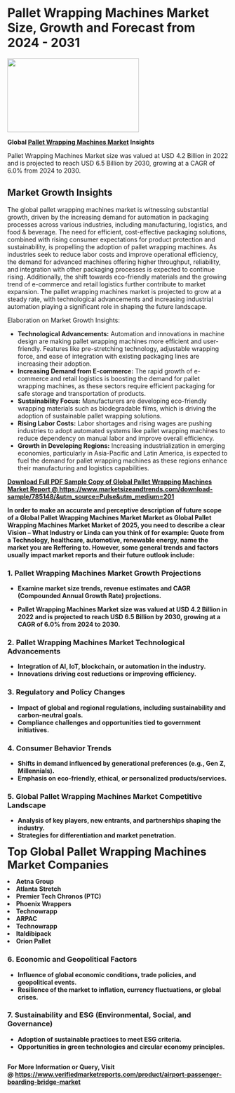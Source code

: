 <H1>Pallet Wrapping Machines Market Size, Growth and Forecast from 2024 - 2031</H1><img class="aligncenter size-medium wp-image-584254" src="https://thirdeyenews.in/wp-content/uploads/2024/09/Global-Market-Research-300x168.jpeg" alt="" width="300" height="168" /><p><strong>Global&nbsp;<a href="https://www.marketsizeandtrends.com/download-sample/785148/&amp;utm_source=Pulse&amp;utm_medium=201">Pallet Wrapping Machines Market</a> Insights</strong></p><p>Pallet Wrapping Machines Market size was valued at USD 4.2 Billion in 2022 and is projected to reach USD 6.5 Billion by 2030, growing at a CAGR of 6.0% from 2024 to 2030.</p><p><h2>Market Growth Insights</h2> <p>The global pallet wrapping machines market is witnessing substantial growth, driven by the increasing demand for automation in packaging processes across various industries, including manufacturing, logistics, and food & beverage. The need for efficient, cost-effective packaging solutions, combined with rising consumer expectations for product protection and sustainability, is propelling the adoption of pallet wrapping machines. As industries seek to reduce labor costs and improve operational efficiency, the demand for advanced machines offering higher throughput, reliability, and integration with other packaging processes is expected to continue rising. Additionally, the shift towards eco-friendly materials and the growing trend of e-commerce and retail logistics further contribute to market expansion. The pallet wrapping machines market is projected to grow at a steady rate, with technological advancements and increasing industrial automation playing a significant role in shaping the future landscape.</p> <p><strong><a href="#"></a></strong></p> <p>Elaboration on Market Growth Insights:</p> <ul> <li><strong>Technological Advancements:</strong> Automation and innovations in machine design are making pallet wrapping machines more efficient and user-friendly. Features like pre-stretching technology, adjustable wrapping force, and ease of integration with existing packaging lines are increasing their adoption.</li> <li><strong>Increasing Demand from E-commerce:</strong> The rapid growth of e-commerce and retail logistics is boosting the demand for pallet wrapping machines, as these sectors require efficient packaging for safe storage and transportation of products.</li> <li><strong>Sustainability Focus:</strong> Manufacturers are developing eco-friendly wrapping materials such as biodegradable films, which is driving the adoption of sustainable pallet wrapping solutions.</li> <li><strong>Rising Labor Costs:</strong> Labor shortages and rising wages are pushing industries to adopt automated systems like pallet wrapping machines to reduce dependency on manual labor and improve overall efficiency.</li> <li><strong>Growth in Developing Regions:</strong> Increasing industrialization in emerging economies, particularly in Asia-Pacific and Latin America, is expected to fuel the demand for pallet wrapping machines as these regions enhance their manufacturing and logistics capabilities.</li> </ul> <p><strong><a href="#"></p><p><span class=""><strong>Download Full PDF Sample Copy of Global Pallet Wrapping Machines Market Report</strong> @ <a href="https://www.marketsizeandtrends.com/download-sample/785148/&amp;utm_source=Pulse&amp;utm_medium=201" target="_blank">https://www.marketsizeandtrends.com/download-sample/785148/&amp;utm_source=Pulse&amp;utm_medium=201</a></span></p><p>In order to make an accurate and perceptive description of future scope of a Global&nbsp;Pallet Wrapping Machines Market Market as Global&nbsp;Pallet Wrapping Machines Market Market of 2025, you need to describe a clear Vision &ndash; What Industry or Linda can you think of for example: Quote from a Technology, healthcare, automotive, renewable energy, name the market you are Reffering to. However, some general trends and factors usually impact market reports and their future outlook include:</p><h3>1.&nbsp;<strong>Pallet Wrapping Machines Market Growth Projections</strong></h3><ul><li>Examine market size trends, revenue estimates and CAGR (Compounded Annual Growth Rate) projections.</li><li><p>Pallet Wrapping Machines Market size was valued at USD 4.2 Billion in 2022 and is projected to reach USD 6.5 Billion by 2030, growing at a CAGR of 6.0% from 2024 to 2030.</p></li></ul><h3>2.&nbsp;<strong>Pallet Wrapping Machines Market Technological Advancements</strong></h3><ul><li>Integration of AI, IoT, blockchain, or automation in the industry.</li><li>Innovations driving cost reductions or improving efficiency.</li></ul><h3>3.&nbsp;<strong>Regulatory and Policy Changes</strong></h3><ul><li>Impact of global and regional regulations, including sustainability and carbon-neutral goals.</li><li>Compliance challenges and opportunities tied to government initiatives.</li></ul><h3>4.&nbsp;<strong>Consumer Behavior Trends</strong></h3><ul><li>Shifts in demand influenced by generational preferences (e.g., Gen Z, Millennials).</li><li>Emphasis on eco-friendly, ethical, or personalized products/services.</li></ul><h3>5.&nbsp;<strong>Global Pallet Wrapping Machines Market Competitive Landscape</strong></h3><ul><li>Analysis of key players, new entrants, and partnerships shaping the industry.</li><li>Strategies for differentiation and market penetration.</li></ul><p data-pm-slice="1 1 []"><span style="color: inherit; font-family: inherit; font-size: 25px;">Top Global Pallet Wrapping Machines Market Companies</span></p><div class="" data-test-id=""><p><li>Aetna Group</li><li> Atlanta Stretch</li><li> Premier Tech Chronos (PTC)</li><li> Phoenix Wrappers</li><li> Technowrapp</li><li> ARPAC</li><li> Technowrapp</li><li> Italdibipack</li><li> Orion Pallet</li></p></div><h3>6.&nbsp;<strong>Economic and Geopolitical Factors</strong></h3><ul><li>Influence of global economic conditions, trade policies, and geopolitical events.</li><li>Resilience of the market to inflation, currency fluctuations, or global crises.</li></ul><h3>7.&nbsp;<strong>Sustainability and ESG (Environmental, Social, and Governance)</strong></h3><ul><li>Adoption of sustainable practices to meet ESG criteria.</li><li>Opportunities in green technologies and circular economy principles.</li></ul><h2><strong style="font-size: 14px;">For More Information or Query, Visit @&nbsp;</strong><a style="background-color: #ffffff; font-size: 14px;" href="https://www.marketsizeandtrends.com/report/pallet-wrapping-machines-market/" target="_blank">https://www.verifiedmarketreports.com/product/airport-passenger-boarding-bridge-market</a></h2>
